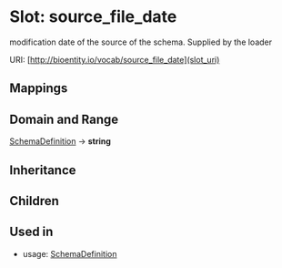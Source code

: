 # Slot: source_file_date


modification date of the source of the schema.  Supplied by the loader

URI: [http://bioentity.io/vocab/source_file_date](slot_uri)
## Mappings

## Domain and Range

[SchemaDefinition](SchemaDefinition.md) -> **string**
## Inheritance

## Children

## Used in

 *  usage: [SchemaDefinition](SchemaDefinition.md)
